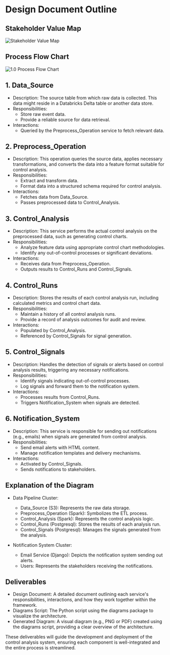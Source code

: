 # Design Document Outline

## Stakeholder Value Map
![Stakeholder Value Map](./diagrams/services_value_map_diagram.png)

## Process Flow Chart
![1.0 Process Flow Chart](./diagrams/services_diagram.png)

## 1. Data_Source

* Description: The source table from which raw data is collected. This data might reside in a Databricks Delta table or another data store.
* Responsibilities:
    - Store raw event data.
    - Provide a reliable source for data retrieval.
* Interactions:
    - Queried by the Preprocess_Operation service to fetch relevant data.

## 2. Preprocess_Operation

* Description: This operation queries the source data, applies necessary transformations, and converts the data into a feature format suitable for control analysis.
* Responsibilities:
    - Extract and transform data.
    - Format data into a structured schema required for control analysis.
* Interactions:
    - Fetches data from Data_Source.
    - Passes preprocessed data to Control_Analysis.

## 3. Control_Analysis

* Description: This service performs the actual control analysis on the preprocessed data, such as generating control charts.
* Responsibilities:
    - Analyze feature data using appropriate control chart methodologies.
    - Identify any out-of-control processes or significant deviations.
* Interactions:
    - Receives data from Preprocess_Operation.
    - Outputs results to Control_Runs and Control_Signals.

## 4. Control_Runs

* Description: Stores the results of each control analysis run, including calculated metrics and control chart data.
* Responsibilities:
    - Maintain a history of all control analysis runs.
    - Provide a record of analysis outcomes for audit and review.
* Interactions:
    - Populated by Control_Analysis.
    - Referenced by Control_Signals for signal generation.

## 5. Control_Signals

* Description: Handles the detection of signals or alerts based on control analysis results, triggering any necessary notifications.
* Responsibilities:
    - Identify signals indicating out-of-control processes.
    - Log signals and forward them to the notification system.
* Interactions:
    - Processes results from Control_Runs.
    - Triggers Notification_System when signals are detected.

## 6. Notification_System

* Description: This service is responsible for sending out notifications (e.g., emails) when signals are generated from control analysis.
* Responsibilities:
    - Send email alerts with HTML content.
    - Manage notification templates and delivery mechanisms.
* Interactions:
    - Activated by Control_Signals.
    - Sends notifications to stakeholders.

## Explanation of the Diagram

* Data Pipeline Cluster:
    - Data_Source (S3): Represents the raw data storage.
    - Preprocess_Operation (Spark): Symbolizes the ETL process.
    - Control_Analysis (Spark): Represents the control analysis logic.
    - Control_Runs (Postgresql): Stores the results of each analysis run.
    - Control_Signals (Postgresql): Manages the signals generated from the analysis.

* Notification System Cluster:
    - Email Service (Django): Depicts the notification system sending out alerts.
    - Users: Represents the stakeholders receiving the notifications.

## Deliverables

* Design Document: A detailed document outlining each service's responsibilities, interactions, and how they work together within the framework.
* Diagrams Script: The Python script using the diagrams package to visualize the architecture.
* Generated Diagram: A visual diagram (e.g., PNG or PDF) created using the diagrams script, providing a clear overview of the architecture.

These deliverables will guide the development and deployment of the control analysis system, ensuring each component is well-integrated and the entire process is streamlined.
